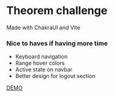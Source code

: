 # Theorem challenge
Made with ChakraUI and Vite

### Nice to haves if having more time
* Keyboard navigation
* Range hover colors
* Active state on navbar
* Better design for logout section

[DEMO](https://goncy-theorem-challenge.netlify.app/)
